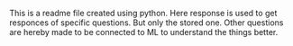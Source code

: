 This is a readme file created using python. Here response is used to get responces of specific questions.
But only the stored one. Other questions are hereby made to be connected to ML to understand the things better.

